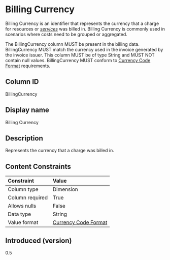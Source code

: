 # Billing Currency

Billing Currency is an identifier that represents the currency that a charge for resources or [*services*](#glossary:service) was billed in. Billing Currency is commonly used in scenarios where costs need to be grouped or aggregated.

The BillingCurrency column MUST be present in the billing data. BillingCurrency MUST match the currency used in the invoice generated by the invoice issuer. This column MUST be of type String and MUST NOT contain null values. BillingCurrency MUST conform to [Currency Code Format](#currencycodeformat) requirements.

## Column ID

BillingCurrency

## Display name

Billing Currency

## Description

Represents the currency that a charge was billed in.

## Content Constraints

| Constraint      | Value                               |
|:----------------|:------------------------------------|
| Column type     | Dimension                           |
| Column required | True                                |
| Allows nulls    | False                               |
| Data type       | String                              |
| Value format    | [Currency Code Format](#currencycodeformat) |

## Introduced (version)

0.5
